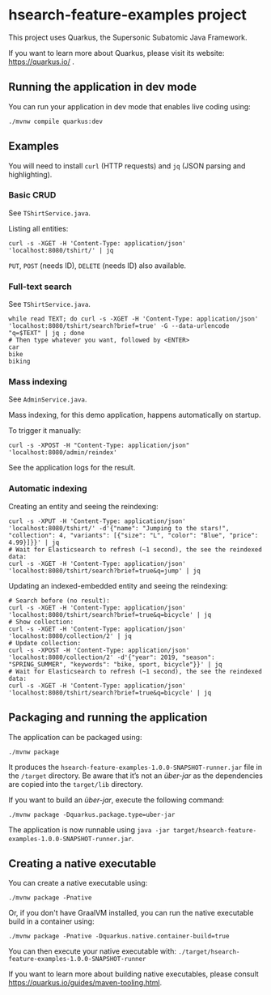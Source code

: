 # hsearch-feature-examples project

This project uses Quarkus, the Supersonic Subatomic Java Framework.

If you want to learn more about Quarkus, please visit its website: https://quarkus.io/ .

## Running the application in dev mode

You can run your application in dev mode that enables live coding using:
```shell script
./mvnw compile quarkus:dev
```

## Examples

You will need to install `curl` (HTTP requests) and `jq` (JSON parsing and highlighting).

### Basic CRUD

See `TShirtService.java`.

Listing all entities:

```shell script
curl -s -XGET -H 'Content-Type: application/json' 'localhost:8080/tshirt/' | jq
```

`PUT`, `POST` (needs ID), `DELETE` (needs ID) also available.

### Full-text search

See `TShirtService.java`.

```shell script
while read TEXT; do curl -s -XGET -H 'Content-Type: application/json' 'localhost:8080/tshirt/search?brief=true' -G --data-urlencode "q=$TEXT" | jq ; done
# Then type whatever you want, followed by <ENTER>
car
bike
biking
```

### Mass indexing

See `AdminService.java`.

Mass indexing, for this demo application, happens automatically on startup.

To trigger it manually:

```shell script
curl -s -XPOST -H "Content-Type: application/json" 'localhost:8080/admin/reindex'
```

See the application logs for the result.

### Automatic indexing

Creating an entity and seeing the reindexing:

```shell script
curl -s -XPUT -H 'Content-Type: application/json' 'localhost:8080/tshirt/' -d'{"name": "Jumping to the stars!", "collection": 4, "variants": [{"size": "L", "color": "Blue", "price": 4.99}]}}' | jq
# Wait for Elasticsearch to refresh (~1 second), the see the reindexed data:
curl -s -XGET -H 'Content-Type: application/json' 'localhost:8080/tshirt/search?brief=true&q=jump' | jq
```

Updating an indexed-embedded entity and seeing the reindexing:

```shell script
# Search before (no result):
curl -s -XGET -H 'Content-Type: application/json' 'localhost:8080/tshirt/search?brief=true&q=bicycle' | jq
# Show collection:
curl -s -XGET -H 'Content-Type: application/json' 'localhost:8080/collection/2' | jq
# Update collection:
curl -s -XPOST -H 'Content-Type: application/json' 'localhost:8080/collection/2' -d'{"year": 2019, "season": "SPRING_SUMMER", "keywords": "bike, sport, bicycle"}}' | jq
# Wait for Elasticsearch to refresh (~1 second), the see the reindexed data:
curl -s -XGET -H 'Content-Type: application/json' 'localhost:8080/tshirt/search?brief=true&q=bicycle' | jq
```

## Packaging and running the application

The application can be packaged using:
```shell script
./mvnw package
```
It produces the `hsearch-feature-examples-1.0.0-SNAPSHOT-runner.jar` file in the `/target` directory.
Be aware that it’s not an _über-jar_ as the dependencies are copied into the `target/lib` directory.

If you want to build an _über-jar_, execute the following command:
```shell script
./mvnw package -Dquarkus.package.type=uber-jar
```

The application is now runnable using `java -jar target/hsearch-feature-examples-1.0.0-SNAPSHOT-runner.jar`.

## Creating a native executable

You can create a native executable using: 
```shell script
./mvnw package -Pnative
```

Or, if you don't have GraalVM installed, you can run the native executable build in a container using: 
```shell script
./mvnw package -Pnative -Dquarkus.native.container-build=true
```

You can then execute your native executable with: `./target/hsearch-feature-examples-1.0.0-SNAPSHOT-runner`

If you want to learn more about building native executables, please consult https://quarkus.io/guides/maven-tooling.html.
